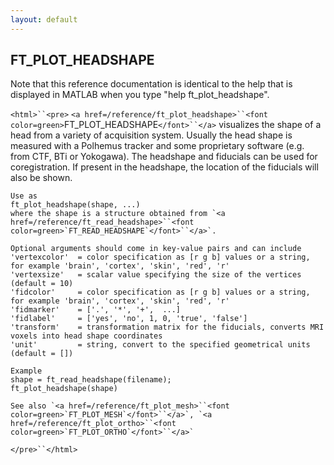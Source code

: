 ```yaml
---
layout: default
---
```


##  FT_PLOT_HEADSHAPE

Note that this reference documentation is identical to the help that is displayed in MATLAB when you type "help ft_plot_headshape".

`<html>``<pre>`
    `<a href=/reference/ft_plot_headshape>``<font color=green>`FT_PLOT_HEADSHAPE`</font>``</a>` visualizes the shape of a head from a variety of
    acquisition system. Usually the head shape is measured with a
    Polhemus tracker and some proprietary software (e.g. from CTF, BTi
    or Yokogawa). The headshape and fiducials can be used for coregistration.
    If present in the headshape, the location of the fiducials will also
    be shown.
 
    Use as
    ft_plot_headshape(shape, ...)
    where the shape is a structure obtained from `<a href=/reference/ft_read_headshape>``<font color=green>`FT_READ_HEADSHAPE`</font>``</a>`.
 
    Optional arguments should come in key-value pairs and can include
    'vertexcolor'  = color specification as [r g b] values or a string, for example 'brain', 'cortex', 'skin', 'red', 'r'
    'vertexsize'   = scalar value specifying the size of the vertices (default = 10)
    'fidcolor'     = color specification as [r g b] values or a string, for example 'brain', 'cortex', 'skin', 'red', 'r'
    'fidmarker'    = ['.', '*', '+',  ...]
    'fidlabel'     = ['yes', 'no', 1, 0, 'true', 'false']
    'transform'    = transformation matrix for the fiducials, converts MRI voxels into head shape coordinates
    'unit'         = string, convert to the specified geometrical units (default = [])
 
    Example
    shape = ft_read_headshape(filename);
    ft_plot_headshape(shape)
 
    See also `<a href=/reference/ft_plot_mesh>``<font color=green>`FT_PLOT_MESH`</font>``</a>`, `<a href=/reference/ft_plot_ortho>``<font color=green>`FT_PLOT_ORTHO`</font>``</a>`
`</pre>``</html>`

